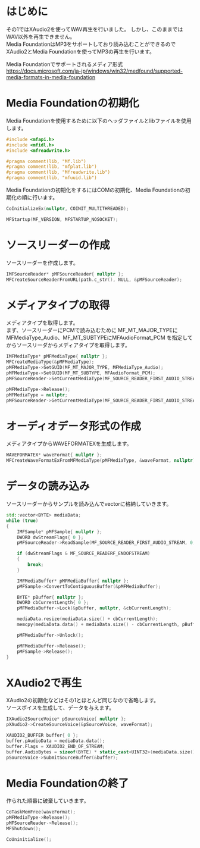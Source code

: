 <!-- XAudio2とMediaFoundationを使ったWAV/MP3再生その2 -->

# はじめに
その1ではXAudio2を使ってWAV再生を行いました。
しかし、このままではWAV以外を再生できません。  
Media FoundationはMP3をサポートしており読み込むことができるので
XAudio2とMedia Foundationを使ってMP3の再生を行います。  

Media Foundationでサポートされるメディア形式  
https://docs.microsoft.com/ja-jp/windows/win32/medfound/supported-media-formats-in-media-foundation

# Media Foundationの初期化
Media Foundationを使用するために以下のヘッダファイルとlibファイルを使用します。
```cpp
#include <mfapi.h>
#include <mfidl.h>
#include <mfreadwrite.h>

#pragma comment(lib, "Mf.lib")
#pragma comment(lib, "mfplat.lib")
#pragma comment(lib, "Mfreadwrite.lib")
#pragma comment(lib, "mfuuid.lib")
```

Media Foundationの初期化をするにはCOMの初期化、Media Foundationの初期化の順に行います。
```cpp
CoInitializeEx(nullptr, COINIT_MULTITHREADED);

MFStartup(MF_VERSION, MFSTARTUP_NOSOCKET);
```

# ソースリーダーの作成
ソースリーダーを作成します。
```cpp
IMFSourceReader* pMFSourceReader{ nullptr };
MFCreateSourceReaderFromURL(path.c_str(), NULL, &pMFSourceReader);
```

# メディアタイプの取得
メディアタイプを取得します。  
まず、ソースリーダーにPCMで読み込むために
MF_MT_MAJOR_TYPEにMFMediaType_Audio、MF_MT_SUBTYPEにMFAudioFormat_PCM
を指定してからソースリーダからメディアタイプを取得します。
```cpp
IMFMediaType* pMFMediaType{ nullptr };
MFCreateMediaType(&pMFMediaType);
pMFMediaType->SetGUID(MF_MT_MAJOR_TYPE, MFMediaType_Audio);
pMFMediaType->SetGUID(MF_MT_SUBTYPE, MFAudioFormat_PCM);
pMFSourceReader->SetCurrentMediaType(MF_SOURCE_READER_FIRST_AUDIO_STREAM, nullptr, pMFMediaType);

pMFMediaType->Release();
pMFMediaType = nullptr;
pMFSourceReader->GetCurrentMediaType(MF_SOURCE_READER_FIRST_AUDIO_STREAM, &pMFMediaType);
```

# オーディオデータ形式の作成
メディアタイプからWAVEFORMATEXを生成します。
```cpp
WAVEFORMATEX* waveFormat{ nullptr };
MFCreateWaveFormatExFromMFMediaType(pMFMediaType, &waveFormat, nullptr);
```

# データの読み込み
ソースリーダーからサンプルを読み込んでvectorに格納していきます。
```cpp
std::vector<BYTE> mediaData;
while (true)
{
    IMFSample* pMFSample{ nullptr };
    DWORD dwStreamFlags{ 0 };
    pMFSourceReader->ReadSample(MF_SOURCE_READER_FIRST_AUDIO_STREAM, 0, nullptr, &dwStreamFlags, nullptr, &pMFSample);

    if (dwStreamFlags & MF_SOURCE_READERF_ENDOFSTREAM)
    {
        break;
    }

    IMFMediaBuffer* pMFMediaBuffer{ nullptr };
    pMFSample->ConvertToContiguousBuffer(&pMFMediaBuffer);

    BYTE* pBuffer{ nullptr };
    DWORD cbCurrentLength{ 0 };
    pMFMediaBuffer->Lock(&pBuffer, nullptr, &cbCurrentLength);

    mediaData.resize(mediaData.size() + cbCurrentLength);
    memcpy(mediaData.data() + mediaData.size() - cbCurrentLength, pBuffer, cbCurrentLength);

    pMFMediaBuffer->Unlock();

    pMFMediaBuffer->Release();
    pMFSample->Release();
}
```

# XAudio2で再生
XAudio2の初期化などはその1とほとんど同じなので省略します。  
ソースボイスを生成して、データを与えます。
```cpp
IXAudio2SourceVoice* pSourceVoice{ nullptr };
pXAudio2->CreateSourceVoice(&pSourceVoice, waveFormat);

XAUDIO2_BUFFER buffer{ 0 };
buffer.pAudioData = mediaData.data();
buffer.Flags = XAUDIO2_END_OF_STREAM;
buffer.AudioBytes = sizeof(BYTE) * static_cast<UINT32>(mediaData.size());
pSourceVoice->SubmitSourceBuffer(&buffer);
```

# Media Foundationの終了
作られた順番に破棄していきます。
```cpp
CoTaskMemFree(waveFormat);
pMFMediaType->Release();
pMFSourceReader->Release();
MFShutdown();

CoUninitialize();
```
